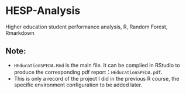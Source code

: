 # HESP-Analysis
Higher education student performance analysis, R, Random Forest, Rmarkdown
## Note:
- `HEducationSPEDA.Rmd` is the main file. It can be compiled in RStudio to produce the corresponding pdf report：`HEducationSPEDA.pdf`.
- This is only a record of the project I did in the previous R course, the specific environment configuration to be added later.

